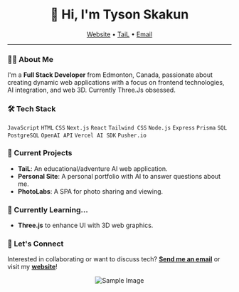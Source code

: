 <h1 align="center">👋 Hi, I'm Tyson Skakun</h1>

<p align="center">
  <a href="https://tysonskakun.dev">Website</a> •
  <a href="https://tail-adventures.com">TaiL</a> •
  <a href="mailto:tysonskakun@gmail.com">Email</a>
</p>

<div align="center">

</div>

---

### 👨‍💻 About Me
I'm a **Full Stack Developer** from Edmonton, Canada, passionate about creating dynamic web applications with a focus on frontend technologies, AI integration, and web 3D. Currently Three.Js obsessed.

### 🛠 Tech Stack
`JavaScript` `HTML` `CSS` `Next.js` `React` `Tailwind CSS` `Node.js` `Express` `Prisma` `SQL` `PostgreSQL` `OpenAI API` `Vercel AI SDK` `Pusher.io`

### 🔭 Current Projects
- **TaiL**: An educational/adventure AI web application.
- **Personal Site**: A personal portfolio with AI to answer questions about me.
- **PhotoLabs**: A SPA for photo sharing and viewing.

### 🌱 Currently Learning...
- **Three.js** to enhance UI with 3D web graphics.

### 💬 Let's Connect
Interested in collaborating or want to discuss tech? **[Send me an email](mailto:tysonskakun@gmail.com)** or visit my **[website](https://tysonskakun.dev)**!

<div align="center">
  <img src="https://devnet.kentico.com/getattachment/Articles/2016-06/What-Calvin-Hobbes-Can-Teach-Us-about-Web-Developm/SpacemanSpiff.jpg?width=580&height=200" alt="Sample Image">

</div>


